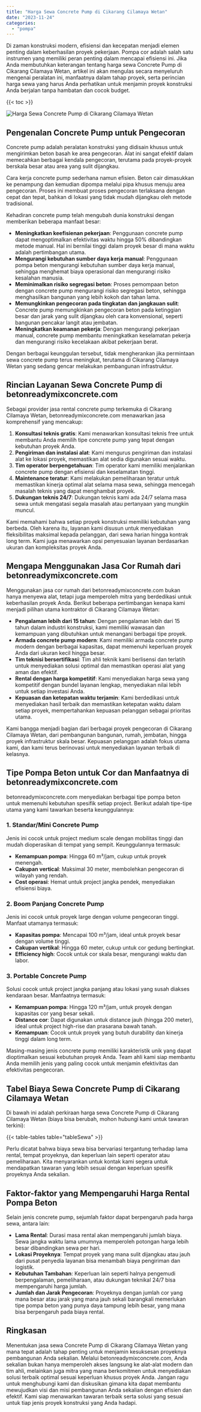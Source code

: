 ```yaml
---
title: "Harga Sewa Concrete Pump di Cikarang Cilamaya Wetan"
date: "2023-11-24"
categories: 
  - "pompa"
---
```


Di zaman konstruksi modern, efisiensi dan kecepatan menjadi elemen penting dalam keberhasilan proyek pekerjaan. Pompa cor adalah salah satu instrumen yang memiliki peran penting dalam mencapai efisiensi ini. Jika Anda membutuhkan keterangan tentang harga sewa Concrete Pump di Cikarang Cilamaya Wetan, artikel ini akan mengulas secara menyeluruh mengenai peralatan ini, manfaatnya dalam tahap proyek, serta perincian harga sewa yang harus Anda perhatikan untuk menjamin proyek konstruksi Anda berjalan tanpa hambatan dan cocok budget.

{{< toc >}}

![Harga Sewa Concrete Pump di Cikarang Cilamaya Wetan](https://betoncor8.github.io/pump/concrete-pump%20(21).png)

## Pengenalan Concrete Pump untuk Pengecoran

Concrete pump adalah peralatan konstruksi yang didisain khusus untuk mengirimkan beton basah ke area pengecoran. Alat ini sangat efektif dalam memecahkan berbagai kendala pengecoran, terutama pada proyek-proyek berskala besar atau area yang sulit dijangkau.

Cara kerja concrete pump sederhana namun efisien. Beton cair dimasukkan ke penampung dan kemudian dipompa melalui pipa khusus menuju area pengecoran. Proses ini membuat proses pengecoran terlaksana dengan cepat dan tepat, bahkan di lokasi yang tidak mudah dijangkau oleh metode tradisional.

Kehadiran concrete pump telah mengubah dunia konstruksi dengan memberikan beberapa manfaat besar:

- **Meningkatkan keefisienan pekerjaan**: Penggunaan concrete pump dapat mengoptimalkan efektivitas waktu hingga 50% dibandingkan metode manual. Hal ini bernilai tinggi dalam proyek besar di mana waktu adalah pertimbangan utama.
- **Mengurangi kebutuhan sumber daya kerja manual**: Penggunaan pompa beton mengurangi kebutuhan sumber daya kerja manual, sehingga menghemat biaya operasional dan mengurangi risiko kesalahan manusia.
- **Meminimalkan risiko segregasi beton**: Proses pemompaan beton dengan concrete pump mengurangi risiko segregasi beton, sehingga menghasilkan bangunan yang lebih kokoh dan tahan lama.
- **Memungkinkan pengecoran pada tingkatan dan jangkauan sulit**: Concrete pump memungkinkan pengecoran beton pada ketinggian besar dan jarak yang sulit dijangkau oleh cara konvensional, seperti bangunan pencakar langit atau jembatan.
- **Meningkatkan keamanan pekerja**: Dengan mengurangi pekerjaan manual, concrete pump membantu meningkatkan keselamatan pekerja dan mengurangi risiko kecelakaan akibat pekerjaan berat.

Dengan berbagai keunggulan tersebut, tidak mengherankan jika permintaan sewa concrete pump terus meningkat, terutama di Cikarang Cilamaya Wetan yang sedang gencar melakukan pembangunan infrastruktur.

## Rincian Layanan Sewa Concrete Pump di betonreadymixconcrete.com

Sebagai provider jasa rental concrete pump terkemuka di Cikarang Cilamaya Wetan, betonreadymixconcrete.com menawarkan jasa komprehensif yang mencakup:

1. **Konsultasi teknis gratis**: Kami menawarkan konsultasi teknis free untuk membantu Anda memilih tipe concrete pump yang tepat dengan kebutuhan proyek Anda.
2. **Pengiriman dan instalasi alat**: Kami mengurus pengiriman dan instalasi alat ke lokasi proyek, memastikan alat sedia digunakan sesuai waktu.
3. **Tim operator berpengetahuan**: Tim operator kami memiliki menjalankan concrete pump dengan efisiensi dan keselamatan tinggi.
4. **Maintenance teratur**: Kami melakukan pemeliharaan teratur untuk memastikan kinerja optimal alat selama masa sewa, sehingga mencegah masalah teknis yang dapat menghambat proyek.
5. **Dukungan teknis 24/7**: Dukungan teknis kami ada 24/7 selama masa sewa untuk mengatasi segala masalah atau pertanyaan yang mungkin muncul.

Kami memahami bahwa setiap proyek konstruksi memiliki kebutuhan yang berbeda. Oleh karena itu, layanan kami disusun untuk menyediakan fleksibilitas maksimal kepada pelanggan, dari sewa harian hingga kontrak long term. Kami juga menawarkan opsi penyesuaian layanan berdasarkan ukuran dan kompleksitas proyek Anda.

## Mengapa Menggunakan Jasa Cor Rumah dari betonreadymixconcrete.com

Menggunakan jasa cor rumah dari betonreadymixconcrete.com bukan hanya menyewa alat, tetapi juga memperoleh mitra yang berdedikasi untuk keberhasilan proyek Anda. Berikut beberapa pertimbangan kenapa kami menjadi pilihan utama kontraktor di Cikarang Cilamaya Wetan:

- **Pengalaman lebih dari 15 tahun**: Dengan pengalaman lebih dari 15 tahun dalam industri konstruksi, kami memiliki wawasan dan kemampuan yang dibutuhkan untuk menangani berbagai tipe proyek.
- **Armada concrete pump modern**: Kami memiliki armada concrete pump modern dengan berbagai kapasitas, dapat memenuhi keperluan proyek Anda dari ukuran kecil hingga besar.
- **Tim teknisi bersertifikasi**: Tim ahli teknik kami berlisensi dan terlatih untuk menyediakan solusi optimal dan memastikan operasi alat yang aman dan efektif.
- **Rental dengan harga kompetitif**: Kami menyediakan harga sewa yang kompetitif dengan bundel layanan lengkap, menyediakan nilai lebih untuk setiap investasi Anda.
- **Kepuasan dan ketepatan waktu terjamin**: Kami berdedikasi untuk menyediakan hasil terbaik dan memastikan ketepatan waktu dalam setiap proyek, mempertahankan kepuasan pelanggan sebagai prioritas utama.

Kami bangga menjadi bagian dari berbagai proyek pengecoran di Cikarang Cilamaya Wetan, dari pembangunan bangunan, rumah, jembatan, hingga proyek infrastruktur skala besar. Kepuasan pelanggan adalah fokus utama kami, dan kami terus berinovasi untuk menyediakan layanan terbaik di kelasnya.

## Tipe Pompa Beton untuk Cor dan Manfaatnya di betonreadymixconcrete.com

betonreadymixconcrete.com menyediakan berbagai tipe pompa beton untuk memenuhi kebutuhan spesifik setiap project. Berikut adalah tipe-tipe utama yang kami tawarkan beserta keunggulannya:

### 1\. Standar/Mini Concrete Pump

Jenis ini cocok untuk project medium scale dengan mobilitas tinggi dan mudah dioperasikan di tempat yang sempit. Keunggulannya termasuk:

- **Kemampuan pompa**: Hingga 60 m³/jam, cukup untuk proyek menengah.
- **Cakupan vertical**: Maksimal 30 meter, membolehkan pengecoran di wilayah yang rendah.
- **Cost operasi**: Hemat untuk project jangka pendek, menyediakan efisiensi biaya.

### 2\. Boom Panjang Concrete Pump

Jenis ini cocok untuk proyek large dengan volume pengecoran tinggi. Manfaat utamanya termasuk:

- **Kapasitas pompa**: Mencapai 100 m³/jam, ideal untuk proyek besar dengan volume tinggi.
- **Cakupan vertikal**: Hingga 60 meter, cukup untuk cor gedung bertingkat.
- **Efficiency high**: Cocok untuk cor skala besar, mengurangi waktu dan labor.

### 3\. Portable Concrete Pump

Solusi cocok untuk project jangka panjang atau lokasi yang susah diakses kendaraan besar. Manfaatnya termasuk:

- **Kemampuan pompa**: Hingga 120 m³/jam, untuk proyek dengan kapasitas cor yang besar sekali.
- **Distance cor**: Dapat digunakan untuk distance jauh (hingga 200 meter), ideal untuk project high-rise dan prasarana bawah tanah.
- **Kemampuan**: Cocok untuk proyek yang butuh durability dan kinerja tinggi dalam long term.

Masing-masing jenis concrete pump memiliki karakteristik unik yang dapat dioptimalkan sesuai kebutuhan proyek Anda. Team ahli kami siap membantu Anda memilih jenis yang paling cocok untuk menjamin efektivitas dan efektivitas pengecoran.

## Tabel Biaya Sewa Concrete Pump di Cikarang Cilamaya Wetan

Di bawah ini adalah perkiraan harga sewa Concrete Pump di Cikarang Cilamaya Wetan (biaya bisa berubah, mohon hubungi kami untuk tawaran terkini):

{{< table-tables table="tableSewa" >}}

Perlu dicatat bahwa biaya sewa bisa bervariasi tergantung terhadap lama rental, tempat proyeknya, dan keperluan lain seperti operator atau pemeliharaan. Kita menyarankan untuk kontak kami segera untuk mendapatkan tawaran yang lebih sesuai dengan keperluan spesifik proyeknya Anda sekalian.

## Faktor-faktor yang Mempengaruhi Harga Rental Pompa Beton

Selain jenis concrete pump, sejumlah faktor dapat berpengaruh pada harga sewa, antara lain:

- **Lama Rental**: Durasi masa rental akan mempengaruhi jumlah biaya. Sewa jangka waktu lama umumnya memperoleh potongan harga lebih besar dibandingkan sewa per hari.
- **Lokasi Proyeknya**: Tempat proyek yang mana sulit dijangkau atau jauh dari pusat penyedia layanan bisa menambah biaya pengiriman dan logistik.
- **Kebutuhan Tambahan**: Keperluan lain seperti halnya pengemudi berpengalaman, pemeliharaan, atau dukungan teknikal 24/7 bisa mempengaruhi harga jumlah.
- **Jumlah dan Jarak Pengecoran**: Proyeknya dengan jumlah cor yang mana besar atau jarak yang mana jauh sekali barangkali memerlukan tipe pompa beton yang punya daya tampung lebih besar, yang mana bisa berpengaruh pada biaya rental.

## Ringkasan

Menentukan jasa sewa Concrete Pump di Cikarang Cilamaya Wetan yang mana tepat adalah tahap penting untuk menjamin kesuksesan proyeknya pembangunan Anda sekalian. Melalui betonreadymixconcrete.com, Anda sekalian bukan hanya memperoleh akses langsung ke alat-alat modern dan tim ahli, melainkan juga mitra yang mana berkomitmen untuk menyediakan solusi terbaik optimal sesuai keperluan khusus proyek Anda. Jangan ragu untuk menghubungi kami dan diskusikan gimana kita dapat membantu mewujudkan visi dan misi pembangunan Anda sekalian dengan efisien dan efektif. Kami siap menawarkan tawaran terbaik serta solusi yang sesuai untuk tiap jenis proyek konstruksi yang Anda hadapi.
